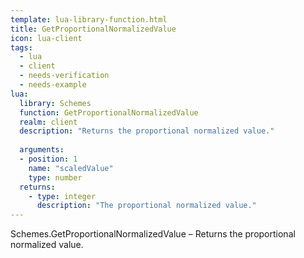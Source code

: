 ```yaml
---
template: lua-library-function.html
title: GetProportionalNormalizedValue
icon: lua-client
tags:
  - lua
  - client
  - needs-verification
  - needs-example
lua:
  library: Schemes
  function: GetProportionalNormalizedValue
  realm: client
  description: "Returns the proportional normalized value."
  
  arguments:
  - position: 1
    name: "scaledValue"
    type: number
  returns:
    - type: integer
      description: "The proportional normalized value."
---
```


<div class="lua__search__keywords">
Schemes.GetProportionalNormalizedValue &#x2013; Returns the proportional normalized value.
</div>
